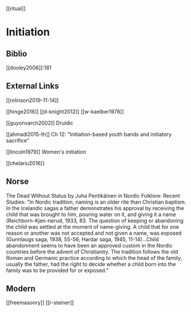 [[ritual]]
# Initiation

## Biblio
[[dooley2006]]:181

## External Links
[[rolinson2019-11-14]]

[[hinge2016]]
[[d-knight2012]]
[[w-kaelber1978]]

[[guyonvarch2002]] Druidic

[[ahmadi2015-th]] Ch 12: "Initiation-based youth bands and initiatory sacrifice"

[[lincoln1979]] Women's initiation

[[chelariu2016]]

## Norse
The Dead Without Status by Juha Pentikäinen in Nordic Folklore: Recent Studies:
"In Nordic tradition, naming is an older rite than Christian baptism. In the Icelandic sagas a father demonstrates his approval by receiving the child that was brought to him, pouring water on it, and giving it a name (Reichborn-Kjen-nerud, 1933, 83. The question of keeping or abandoning the child was settled at the moment of name-giving. A child that for one reason or another was not accepted and not given a name, was exposed (Gunnlaugs saga, 1938, 55-56; Hardar saga, 1945, 11-14)...Child abandonment seems to have been an approved custom in the Nordic countries before the advent of Christianity. The tradition follows the old Roman and Germanic practice according to which the head of the family, usually the father, had the right to decide whether a child born into the family was to be provided for or exposed."

## Modern
[[freemasonry]]
[[r-steiner]]